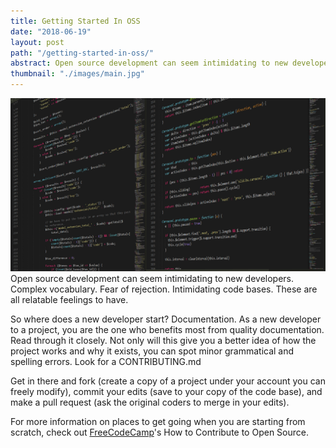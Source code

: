 ```yaml
---
title: Getting Started In OSS
date: "2018-06-19"
layout: post
path: "/getting-started-in-oss/"
abstract: Open source development can seem intimidating to new developers. Complex vocabulary. Fear of rejection. Intimidating code bases. These are all relatable feelings to have. 
thumbnail: "./images/main.jpg"
---
```

![](./images/main.jpg)
Open source development can seem intimidating to new developers. Complex vocabulary. Fear of rejection. Intimidating code bases. These are all relatable feelings to have. 

So where does a new developer start? Documentation. As a new developer to a project, you are the one who benefits most from quality documentation. Read through it closely. Not only will this give you a better idea of how the project works and why it exists, you can spot minor grammatical and spelling errors. Look for a CONTRIBUTING.md

Get in there and fork (create a copy of a project under your account you can freely modify), commit your edits (save to your copy of the code base), and make a pull request (ask the original coders to merge in your edits). 

For more information on places to get going when you are starting from scratch, check out [FreeCodeCamp](https://github.com/freeCodeCamp/how-to-contribute-to-open-source)'s How to Contribute to Open Source.